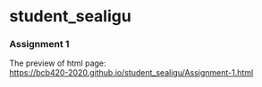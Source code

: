# student_sealigu

### Assignment 1  
   
The preview of html page:   
[](https://htmlpreview.github.io/?https://github.com/bcb420-2020/student_sealigu/blob/master/Assignment-1.html)
https://bcb420-2020.github.io/student_sealigu/Assignment-1.html
